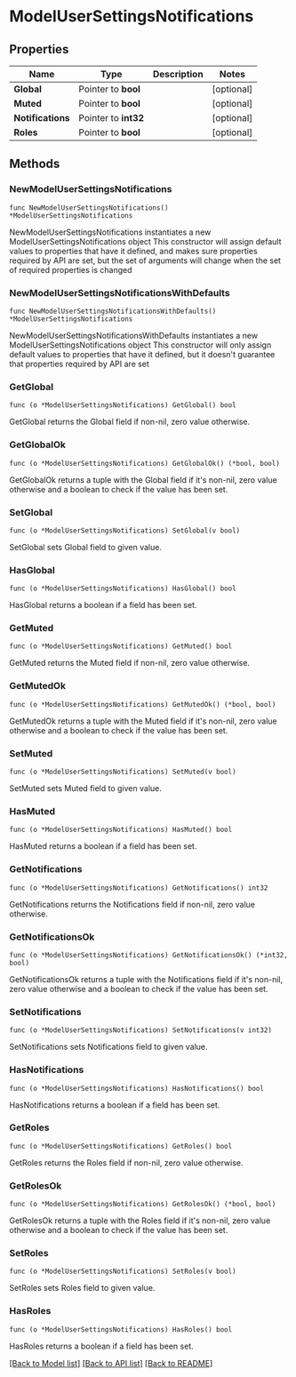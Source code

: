 # ModelUserSettingsNotifications

## Properties

Name | Type | Description | Notes
------------ | ------------- | ------------- | -------------
**Global** | Pointer to **bool** |  | [optional] 
**Muted** | Pointer to **bool** |  | [optional] 
**Notifications** | Pointer to **int32** |  | [optional] 
**Roles** | Pointer to **bool** |  | [optional] 

## Methods

### NewModelUserSettingsNotifications

`func NewModelUserSettingsNotifications() *ModelUserSettingsNotifications`

NewModelUserSettingsNotifications instantiates a new ModelUserSettingsNotifications object
This constructor will assign default values to properties that have it defined,
and makes sure properties required by API are set, but the set of arguments
will change when the set of required properties is changed

### NewModelUserSettingsNotificationsWithDefaults

`func NewModelUserSettingsNotificationsWithDefaults() *ModelUserSettingsNotifications`

NewModelUserSettingsNotificationsWithDefaults instantiates a new ModelUserSettingsNotifications object
This constructor will only assign default values to properties that have it defined,
but it doesn't guarantee that properties required by API are set

### GetGlobal

`func (o *ModelUserSettingsNotifications) GetGlobal() bool`

GetGlobal returns the Global field if non-nil, zero value otherwise.

### GetGlobalOk

`func (o *ModelUserSettingsNotifications) GetGlobalOk() (*bool, bool)`

GetGlobalOk returns a tuple with the Global field if it's non-nil, zero value otherwise
and a boolean to check if the value has been set.

### SetGlobal

`func (o *ModelUserSettingsNotifications) SetGlobal(v bool)`

SetGlobal sets Global field to given value.

### HasGlobal

`func (o *ModelUserSettingsNotifications) HasGlobal() bool`

HasGlobal returns a boolean if a field has been set.

### GetMuted

`func (o *ModelUserSettingsNotifications) GetMuted() bool`

GetMuted returns the Muted field if non-nil, zero value otherwise.

### GetMutedOk

`func (o *ModelUserSettingsNotifications) GetMutedOk() (*bool, bool)`

GetMutedOk returns a tuple with the Muted field if it's non-nil, zero value otherwise
and a boolean to check if the value has been set.

### SetMuted

`func (o *ModelUserSettingsNotifications) SetMuted(v bool)`

SetMuted sets Muted field to given value.

### HasMuted

`func (o *ModelUserSettingsNotifications) HasMuted() bool`

HasMuted returns a boolean if a field has been set.

### GetNotifications

`func (o *ModelUserSettingsNotifications) GetNotifications() int32`

GetNotifications returns the Notifications field if non-nil, zero value otherwise.

### GetNotificationsOk

`func (o *ModelUserSettingsNotifications) GetNotificationsOk() (*int32, bool)`

GetNotificationsOk returns a tuple with the Notifications field if it's non-nil, zero value otherwise
and a boolean to check if the value has been set.

### SetNotifications

`func (o *ModelUserSettingsNotifications) SetNotifications(v int32)`

SetNotifications sets Notifications field to given value.

### HasNotifications

`func (o *ModelUserSettingsNotifications) HasNotifications() bool`

HasNotifications returns a boolean if a field has been set.

### GetRoles

`func (o *ModelUserSettingsNotifications) GetRoles() bool`

GetRoles returns the Roles field if non-nil, zero value otherwise.

### GetRolesOk

`func (o *ModelUserSettingsNotifications) GetRolesOk() (*bool, bool)`

GetRolesOk returns a tuple with the Roles field if it's non-nil, zero value otherwise
and a boolean to check if the value has been set.

### SetRoles

`func (o *ModelUserSettingsNotifications) SetRoles(v bool)`

SetRoles sets Roles field to given value.

### HasRoles

`func (o *ModelUserSettingsNotifications) HasRoles() bool`

HasRoles returns a boolean if a field has been set.


[[Back to Model list]](../README.md#documentation-for-models) [[Back to API list]](../README.md#documentation-for-api-endpoints) [[Back to README]](../README.md)


